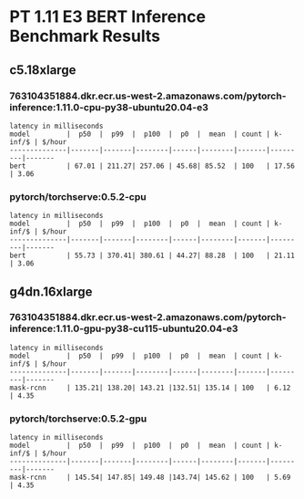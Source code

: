 # PT 1.11 E3 BERT Inference Benchmark Results

## c5.18xlarge

### 763104351884.dkr.ecr.us-west-2.amazonaws.com/pytorch-inference:1.11.0-cpu-py38-ubuntu20.04-e3
```
latency in milliseconds
model         |  p50  |  p99  |  p100  |  p0  |  mean  | count | k-inf/$ | $/hour
--------------|-------|-------|--------|------|--------|-------|---------|-------
bert          | 67.01 | 211.27| 257.06 | 45.68| 85.52  | 100   | 17.56   | 3.06 
```

### pytorch/torchserve:0.5.2-cpu
```
latency in milliseconds
model         |  p50  |  p99  |  p100  |  p0  |  mean  | count | k-inf/$ | $/hour
--------------|-------|-------|--------|------|--------|-------|---------|-------
bert          | 55.73 | 370.41| 380.61 | 44.27| 88.28  | 100   | 21.11   | 3.06 
```

## g4dn.16xlarge 

### 763104351884.dkr.ecr.us-west-2.amazonaws.com/pytorch-inference:1.11.0-gpu-py38-cu115-ubuntu20.04-e3
```
latency in milliseconds
model         |  p50  |  p99  |  p100  |  p0  |  mean  | count | k-inf/$ | $/hour
--------------|-------|-------|--------|------|--------|-------|---------|-------
mask-rcnn     | 135.21| 138.20| 143.21 |132.51| 135.14 | 100   | 6.12    | 4.35 
```

### pytorch/torchserve:0.5.2-gpu
```
latency in milliseconds
model         |  p50  |  p99  |  p100  |  p0  |  mean  | count | k-inf/$ | $/hour
--------------|-------|-------|--------|------|--------|-------|---------|-------
mask-rcnn     | 145.54| 147.85| 149.48 |143.74| 145.62 | 100   | 5.69    | 4.35 
```